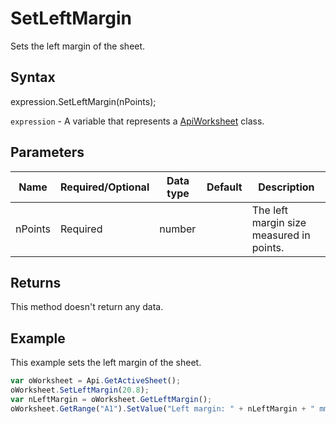 # SetLeftMargin

Sets the left margin of the sheet.

## Syntax

expression.SetLeftMargin(nPoints);

`expression` - A variable that represents a [ApiWorksheet](../ApiWorksheet.md) class.

## Parameters

| **Name** | **Required/Optional** | **Data type** | **Default** | **Description** |
| ------------- | ------------- | ------------- | ------------- | ------------- |
| nPoints | Required | number |  | The left margin size measured in points. |

## Returns

This method doesn't return any data.

## Example

This example sets the left margin of the sheet.

```javascript
var oWorksheet = Api.GetActiveSheet();
oWorksheet.SetLeftMargin(20.8);
var nLeftMargin = oWorksheet.GetLeftMargin();
oWorksheet.GetRange("A1").SetValue("Left margin: " + nLeftMargin + " mm");
```
